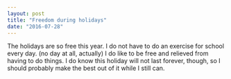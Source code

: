 ```yaml
---
layout: post
title: "Freedom during holidays"
date: "2016-07-28"
---
```


The holidays are so free this year. I do not have to do an exercise for school every day. (no day at all, actually)
I do like to be free and relieved from having to do things. I do know this holiday will not last forever, though, so I should probably make the best out of it while I still can.
